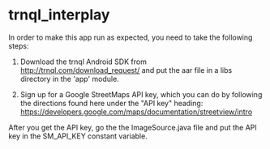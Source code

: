 # trnql_interplay

In order to make this app run as expected, you need to take the following steps:

1) Download the trnql Android SDK from http://trnql.com/download_request/ and put the aar file in a libs directory in the 'app' module. 

2) Sign up for a Google StreetMaps API key, which you can do by following the directions found here under the "API key" heading: https://developers.google.com/maps/documentation/streetview/intro

After you get the API key, go the the ImageSource.java file and put the API key in the SM_API_KEY constant variable.
